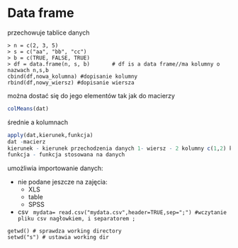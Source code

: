 Data frame
=========================

przechowuje tablice danych
```
> n = c(2, 3, 5)
> s = c("aa", "bb", "cc")
> b = c(TRUE, FALSE, TRUE)
> df = data.frame(n, s, b)       # df is a data frame//ma kolumny o nazwach n,s,b
cbind(df,nowa_kolumna) #dopisanie kolumny
rbind(df,nowy_wiersz) #dopisanie wiersza
```

można dostać się do jego elementów tak jak do macierzy

```R
colMeans(dat)
```
średnie a kolumnach

```R
apply(dat,kierunek,funkcja)
dat -macierz
kierunek - kierunek przechodzenia danych 1- wiersz - 2 kolumny c(1,2) kolumny i wiersze
funkcja - funkcja stosowana na danych
```
umożliwia importowanie danych:
 - nie podane jeszcze na zajęcia:
    - XLS
    - table
    - SPSS
 - csv ```  mydata= read.csv("mydata.csv",header=TRUE,sep=";") #wczytanie pliku csv nagłowkiem, i separatorem ; ```
```
getwd() # sprawdza working directory
setwd("s") # ustawia working dir
```
